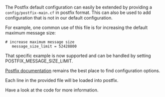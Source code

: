 The Postfix default configuration can easily be extended by providing a `config/postfix-main.cf` in postfix format.
This can also be used to add configuration that is not in our default configuration.

For example, one common use of this file is for increasing the default maximum message size:
```
# increase maximum message size
   message_size_limit = 52428800
```

That specific example is now supported and can be handled by setting POSTFIX_MESSAGE_SIZE_LIMIT.

[Postfix documentation](http://www.postfix.org/documentation.html) remains the best place to find configuration options.

Each line in the provided file will be loaded into postfix.

Have a look at the code for more information.
